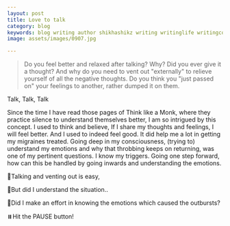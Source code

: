 ```yaml
---
layout: post
title: Love to talk
category: blog
keywords: blog writing author shikhashikz writing writinglife writingcommunity dailyblogpost dailyblogpostchallenge happiness suffering life experiences 
image: assets/images/0907.jpg

---
```

>Do you feel better and relaxed after talking? Why? Did you ever give it a thought? And why do you need to vent out "externally" to relieve yourself of all the negative thoughts. Do you think you "just passed on" your feelings to another, rather dumped it on them.
>

Talk, Talk, Talk

Since the time I have read those pages of Think like a Monk, where they practice silence to understand themselves better, I am so intrigued by this concept.
I used to think and believe, If I share my thoughts and feelings, I will feel better. And I used to indeed feel good. It did help me a lot in getting my migraines treated. Going deep in my consciousness, (trying to) understand my emotions and why that throbbing keeps on returning, was one of my pertinent questions. I know my triggers. Going one step forward, how can this be handled by going inwards and understanding the emotions.

🎵Talking and venting out is easy,

🎵But did I understand the situation..

🎵Did I make an effort in knowing the emotions which caused the outbursts?

⏸️Hit the PAUSE button!




